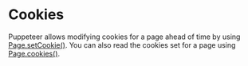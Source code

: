 # Cookies

Puppeteer allows modifying cookies for a page ahead of time by using [Page.setCookie()](https://pptr.dev/api/puppeteer.page.setcookie/).
You can also read the cookies set for a page using [Page.cookies()](https://pptr.dev/api/puppeteer.page.cookies/).
